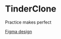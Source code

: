 # TinderClone
Practice makes perfect

[Figma design](https://www.figma.com/file/cGkyJCr7Jdpv8DY65Yrklt/Book-nexus---listen-and-read-your-favorite-books-(Community)?node-id=502%3A1533) 
